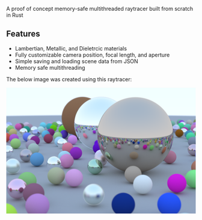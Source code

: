 A proof of concept memory-safe multithreaded raytracer built from scratch in Rust

## Features
- Lambertian, Metallic, and Dieletrcic materials
- Fully customizable camera position, focal length, and aperture
- Simple saving and loading scene data from JSON
- Memory safe multithreading

The below image was created using this raytracer:

![Image of a scene rendered by this raytracer](./images/example.png)